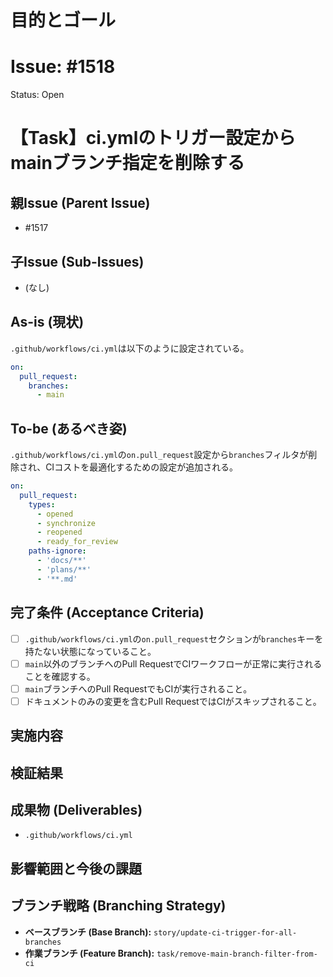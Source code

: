 # 目的とゴール
# Issue: #1518
Status: Open
# 【Task】ci.ymlのトリガー設定からmainブランチ指定を削除する

## 親Issue (Parent Issue)
- #1517

## 子Issue (Sub-Issues)
- (なし)

## As-is (現状)
`.github/workflows/ci.yml`は以下のように設定されている。
```yaml
on:
  pull_request:
    branches:
      - main
```

## To-be (あるべき姿)
`.github/workflows/ci.yml`の`on.pull_request`設定から`branches`フィルタが削除され、CIコストを最適化するための設定が追加される。
```yaml
on:
  pull_request:
    types:
      - opened
      - synchronize
      - reopened
      - ready_for_review
    paths-ignore:
      - 'docs/**'
      - 'plans/**'
      - '**.md'
```

## 完了条件 (Acceptance Criteria)
- [ ] `.github/workflows/ci.yml`の`on.pull_request`セクションが`branches`キーを持たない状態になっていること。
- [ ] `main`以外のブランチへのPull RequestでCIワークフローが正常に実行されることを確認する。
- [ ] `main`ブランチへのPull RequestでもCIが実行されること。
- [ ] ドキュメントのみの変更を含むPull RequestではCIがスキップされること。

## 実施内容

## 検証結果

## 成果物 (Deliverables)
- `.github/workflows/ci.yml`

## 影響範囲と今後の課題

## ブランチ戦略 (Branching Strategy)
- **ベースブランチ (Base Branch):** `story/update-ci-trigger-for-all-branches`
- **作業ブランチ (Feature Branch):** `task/remove-main-branch-filter-from-ci`
